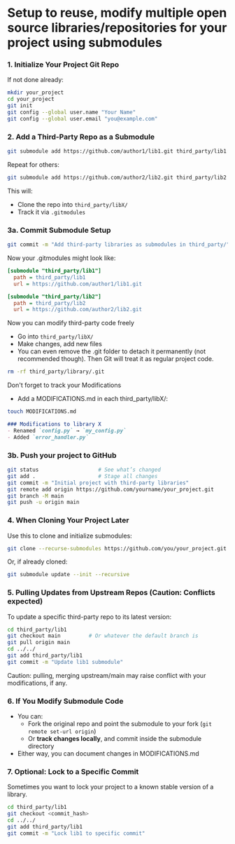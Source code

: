 # Setup to reuse, modify multiple open source libraries/repositories for your project using submodules
### 1. Initialize Your Project Git Repo  

If not done already:  
``` bash
mkdir your_project
cd your_project
git init
git config --global user.name "Your Name"
git config --global user.email "you@example.com"
```

### 2. Add a Third-Party Repo as a Submodule

```bash
git submodule add https://github.com/author1/lib1.git third_party/lib1  
```
Repeat for others:  
```bash
git submodule add https://github.com/author2/lib2.git third_party/lib2
```
This will:  
- Clone the repo into `third_party/libX/`   
- Track it via `.gitmodules`  

### 3a. Commit Submodule Setup
``` bash
git commit -m "Add third-party libraries as submodules in third_party/"
```

Now your .gitmodules might look like:  

```ini
[submodule "third_party/lib1"]
  path = third_party/lib1
  url = https://github.com/author1/lib1.git

[submodule "third_party/lib2"]
  path = third_party/lib2
  url = https://github.com/author2/lib2.git
```

Now you can modify third-party code freely  

- Go into `third_party/libX/`
- Make changes, add new files
- You can even remove the .git folder to detach it permanently (not recommended though). Then Git will treat it as regular project code.
``` bash
rm -rf third_party/library/.git
```

Don't forget to track your Modifications

- Add a MODIFICATIONS.md in each third_party/libX/:
``` bash
touch MODIFICATIONS.md
```

``` markdown
### Modifications to library X
- Renamed `config.py` → `my_config.py`
- Added `error_handler.py`
```


### 3b. Push your project to GitHub

```bash
git status                   # See what’s changed
git add .                    # Stage all changes
git commit -m "Initial project with third-party libraries"
git remote add origin https://github.com/yourname/your_project.git         # For first time only
git branch -M main                                                         # For first time only
git push -u origin main
```

### 4. When Cloning Your Project Later
Use this to clone and initialize submodules:

```bash
git clone --recurse-submodules https://github.com/you/your_project.git
```
Or, if already cloned:

``` bash
git submodule update --init --recursive
```

### 5. Pulling Updates from Upstream Repos (Caution: Conflicts expected)
To update a specific third-party repo to its latest version:

``` bash
cd third_party/lib1
git checkout main         # Or whatever the default branch is
git pull origin main
cd ../../
git add third_party/lib1
git commit -m "Update lib1 submodule"
```
Caution: pulling, merging upstream/main may raise conflict with your modifications, if any.

### 6. If You Modify Submodule Code

- You can:  
    - Fork the original repo and point the submodule to your fork (`git remote set-url origin`)
    - Or **track changes locally**, and commit inside the submodule directory
- Either way, you can document changes in MODIFICATIONS.md

### 7. Optional: Lock to a Specific Commit

Sometimes you want to lock your project to a known stable version of a library.  

``` bash
cd third_party/lib1
git checkout <commit_hash>
cd ../../
git add third_party/lib1
git commit -m "Lock lib1 to specific commit"
```

